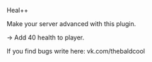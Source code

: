 Heal++

Make your server advanced with this plugin.

  -> Add 40 health to player.

If you find bugs write here: vk.com/thebaldcool
